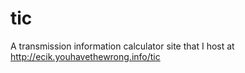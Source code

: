 tic
===

A transmission information calculator site that I host at http://ecik.youhavethewrong.info/tic
